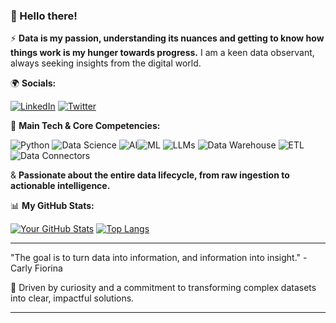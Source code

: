 ### 👋 Hello there!

⚡ **Data is my passion, understanding its nuances and getting to know how things work is my hunger towards progress.** I am a keen data observant, always seeking insights from the digital world.

🌍 **Socials:**

[![LinkedIn](https://img.shields.io/badge/LinkedIn-0077B5?style=flat&logo=linkedin&logoColor=white)](https://www.linkedin.com/in/itsjeevs0000)
[![Twitter](https://img.shields.io/badge/Twitter-1DA1F2?style=flat&logo=twitter&logoColor=white)](https://x.com/jeevith100)


🧠 **Main Tech & Core Competencies:**

![Python](https://img.shields.io/badge/Python-3776AB?style=for-the-badge&logo=python&logoColor=white) ![Data Science](https://img.shields.io/badge/Data%20Science-blue?style=for-the-badge&logo=jupyter&logoColor=white) ![AI](https://img.shields.io/badge/Artificial%20Intelligence-orange?style=for-the-badge&logo=tensorflow&logoColor=white)![ML](https://img.shields.io/badge/Machine%20Learning-red?style=for-the-badge&logo=scikitlearn&logoColor=white)
![LLMs](https://img.shields.io/badge/LLMs-purple?style=for-the-badge&logo=huggingface&logoColor=white) ![Data Warehouse](https://img.shields.io/badge/Data%20Warehousing-teal?style=for-the-badge&logo=snowflake&logoColor=white) ![ETL](https://img.shields.io/badge/ETL-darkblue?style=for-the-badge&logo=apacheairflow&logoColor=white) ![Data Connectors](https://img.shields.io/badge/Data%20Connectors-green?style=for-the-badge&logo=apachekafka&logoColor=white)


& **Passionate about the entire data lifecycle, from raw ingestion to actionable intelligence.**



📊 **My GitHub Stats:**

[![Your GitHub Stats](https://github-readme-stats.vercel.app/api?username=YOUR_GITHUB_USERNAME&show_icons=true&theme=dark&include_all_commits=true&count_private=true)](https://github.com/anuraghazra/github-readme-stats)
[![Top Langs](https://github-readme-stats.vercel.app/api/top-langs/?username=YOUR_GITHUB_USERNAME&layout=compact&theme=dark)](https://github.com/anuraghazra/github-readme-stats)


---

 "The goal is to turn data into information, and information into insight." - Carly Fiorina

🚀 Driven by curiosity and a commitment to transforming complex datasets into clear, impactful solutions.

---
